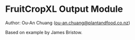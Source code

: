 # FruitCropXL Output Module

Author: Ou-An Chuang (<ou-an.chuang@plantandfood.co.nz>)

Based on example by James Bristow.
